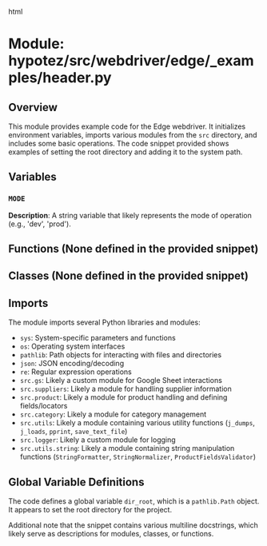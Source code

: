 html
<h1>Module: hypotez/src/webdriver/edge/_examples/header.py</h1>

<h2>Overview</h2>
<p>This module provides example code for the Edge webdriver.  It initializes environment variables, imports various modules from the <code>src</code> directory, and includes some basic operations.  The code snippet provided shows examples of setting the root directory and adding it to the system path.</p>

<h2>Variables</h2>

<h3><code>MODE</code></h3>
<p><strong>Description</strong>:  A string variable that likely represents the mode of operation (e.g., 'dev', 'prod').</p>


<h2>Functions (None defined in the provided snippet)</h2>


<h2>Classes (None defined in the provided snippet)</h2>

<h2>Imports</h2>
<p>The module imports several Python libraries and modules:</p>
<ul>
<li><code>sys</code>: System-specific parameters and functions</li>
<li><code>os</code>: Operating system interfaces</li>
<li><code>pathlib</code>: Path objects for interacting with files and directories</li>
<li><code>json</code>: JSON encoding/decoding</li>
<li><code>re</code>: Regular expression operations</li>
<li><code>src.gs</code>: Likely a custom module for Google Sheet interactions</li>
<li><code>src.suppliers</code>:  Likely a module for handling supplier information</li>
<li><code>src.product</code>: Likely a module for product handling and defining fields/locators</li>
<li><code>src.category</code>: Likely a module for category management</li>
<li><code>src.utils</code>: Likely a module containing various utility functions (<code>j_dumps</code>, <code>j_loads</code>, <code>pprint</code>, <code>save_text_file</code>)</li>
<li><code>src.logger</code>: Likely a custom module for logging</li>
<li><code>src.utils.string</code>: Likely a module containing string manipulation functions (<code>StringFormatter</code>, <code>StringNormalizer</code>, <code>ProductFieldsValidator</code>)</li>


</ul>

<h2>Global Variable Definitions</h2>
<p>The code defines a global variable <code>dir_root</code>, which is a <code>pathlib.Path</code> object. It appears to set the root directory for the project. </p>
<p>Additional note that the snippet contains various multiline docstrings, which likely serve as descriptions for modules, classes, or functions. </p>